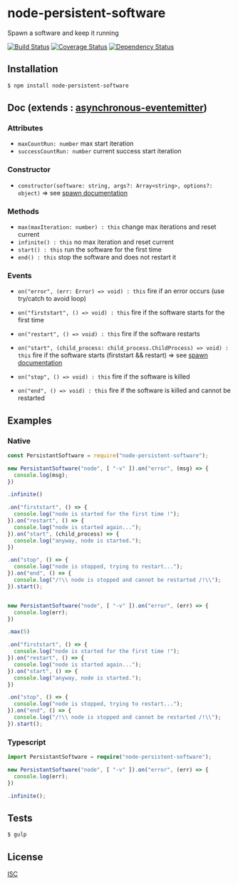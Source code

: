 # node-persistent-software
Spawn a software and keep it running

[![Build Status](https://api.travis-ci.org/Psychopoulet/node-persistent-software.svg?branch=master)](https://travis-ci.org/Psychopoulet/node-persistent-software)
[![Coverage Status](https://coveralls.io/repos/github/Psychopoulet/node-persistent-software/badge.svg?branch=master)](https://coveralls.io/github/Psychopoulet/node-persistent-software)
[![Dependency Status](https://img.shields.io/david/Psychopoulet/node-persistent-software/master.svg)](https://github.com/Psychopoulet/node-persistent-software)

## Installation

```bash
$ npm install node-persistent-software
```

## Doc (extends : [asynchronous-eventemitter](https://www.npmjs.com/package/asynchronous-eventemitter))

### Attributes

* ``` maxCountRun: number ``` max start iteration
* ``` successCountRun: number ``` current success start iteration

### Constructor

* ``` constructor(software: string, args?: Array<string>, options?: object) ``` => see [spawn documentation](https://nodejs.org/api/child_process.html#child_process_child_process_spawn_command_args_options)

### Methods

* ``` max(maxIteration: number) : this ``` change max iterations and reset current
* ``` infinite() : this ``` no max iteration and reset current
* ``` start() : this ``` run the software for the first time
* ``` end() : this ``` stop the software and does not restart it

### Events

* ``` on("error", (err: Error) => void) : this ``` fire if an error occurs (use try/catch to avoid loop)

* ``` on("firststart", () => void) : this ``` fire if the software starts for the first time
* ``` on("restart", () => void) : this ``` fire if the software restarts
* ``` on("start", (child_process: child_process.ChildProcess) => void) : this ``` fire if the software starts (firststart && restart) => see [spawn documentation](https://nodejs.org/api/child_process.html#child_process_child_process_spawn_command_args_options)

* ``` on("stop", () => void) : this ``` fire if the software is killed
* ``` on("end", () => void) : this ``` fire if the software is killed and cannot be restarted

## Examples

### Native

```javascript
const PersistantSoftware = require("node-persistent-software");

new PersistantSoftware("node", [ "-v" ]).on("error", (msg) => {
  console.log(msg);
})

.infinite()

.on("firststart", () => {
  console.log("node is started for the first time !");
}).on("restart", () => {
  console.log("node is started again...");
}).on("start", (child_process) => {
  console.log("anyway, node is started.");
})

.on("stop", () => {
  console.log("node is stopped, trying to restart...");
}).on("end", () => {
  console.log("/!\\ node is stopped and cannot be restarted /!\\");
}).start();


new PersistantSoftware("node", [ "-v" ]).on("error", (err) => {
  console.log(err);
})

.max(5)

.on("firststart", () => {
  console.log("node is started for the first time !");
}).on("restart", () => {
  console.log("node is started again...");
}).on("start", () => {
  console.log("anyway, node is started.");
})

.on("stop", () => {
  console.log("node is stopped, trying to restart...");
}).on("end", () => {
  console.log("/!\\ node is stopped and cannot be restarted /!\\");
}).start();
```

### Typescript

```typescript
import PersistantSoftware = require("node-persistent-software");

new PersistantSoftware("node", [ "-v" ]).on("error", (err) => {
  console.log(err);
})

.infinite();
```

## Tests

```bash
$ gulp
```

## License

  [ISC](LICENSE)
